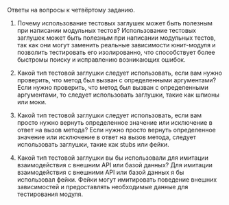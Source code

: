 Ответы на вопросы к четвёртому заданию.

1)  Почему использование тестовых заглушек может быть полезным при написании модульных тестов? 
Использование тестовых заглушек может быть полезным при написании модульных тестов, так как они могут заменить реальные
зависимости юнит-модуля и позволить тестировать его изолированно, что способствует более быстромы поиску и исправлению возникающих ошибок.

2) Какой тип тестовой заглушки следует использовать, если вам нужно проверить, что метод был вызван с определенными аргументами?
Если нужно проверить, что метод был вызван с определенными аргументами, то следует использовать заглушки, такие как шпионы или моки.

3) Какой тип тестовой заглушки следует использовать, если вам просто нужно вернуть определенное значение или исключение в ответ на вызов метода?
Если нужно просто вернуть определенное значение или исключение в ответ на вызов метода, следует использовать заглушки, такие как stubs или фейки.

4) Какой тип тестовой заглушки вы бы использовали для имитации взаимодействия с внешним API или базой данных?
Для имитации взаимодействия с внешними API или базой данных я бы использовал фейки.
Фейки могут имитировать поведение внешних зависимостей и предоставлять необходимые данные для тестирования модуля.
